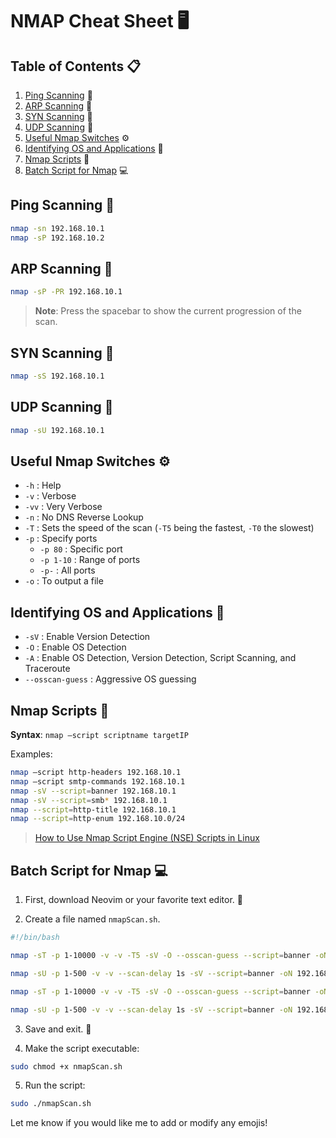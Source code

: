 
# NMAP Cheat Sheet 🖥️

## Table of Contents 📋

1. [Ping Scanning](#ping-scanning) 📡
2. [ARP Scanning](#arp-scanning) 📶
3. [SYN Scanning](#syn-scanning) 👾
4. [UDP Scanning](#udp-scanning) 💾
5. [Useful Nmap Switches](#useful-nmap-switches) ⚙️
6. [Identifying OS and Applications](#identifying-os-and-applications) 🤖
7. [Nmap Scripts](#nmap-scripts) 📜
8. [Batch Script for Nmap](#batch-script-for-nmap) 💻

## Ping Scanning 📡

```bash
nmap -sn 192.168.10.1
nmap -sP 192.168.10.2
```

## ARP Scanning 📶

```bash  
nmap -sP -PR 192.168.10.1
```

> **Note**: Press the spacebar to show the current progression of the scan.

## SYN Scanning 👾

```bash
nmap -sS 192.168.10.1 
```

## UDP Scanning 💾

```bash
nmap -sU 192.168.10.1
```

## Useful Nmap Switches ⚙️

- `-h` : Help  
- `-v` : Verbose
- `-vv` : Very Verbose
- `-n` : No DNS Reverse Lookup
- `-T` : Sets the speed of the scan (`-T5` being the fastest, `-T0` the slowest)
- `-p` : Specify ports
  - `-p 80` : Specific port
  - `-p 1-10` : Range of ports
  - `-p-` : All ports
- `-o` : To output a file

## Identifying OS and Applications 🤖

- `-sV` : Enable Version Detection
- `-O` : Enable OS Detection 
- `-A` : Enable OS Detection, Version Detection, Script Scanning, and Traceroute
- `--osscan-guess` : Aggressive OS guessing

## Nmap Scripts 📜

**Syntax**: `nmap —script scriptname targetIP`

Examples:

```bash
nmap —script http-headers 192.168.10.1
nmap —script smtp-commands 192.168.10.1  
nmap -sV --script=banner 192.168.10.1
nmap -sV --script=smb* 192.168.10.1
nmap --script=http-title 192.168.10.1
nmap --script=http-enum 192.168.10.0/24
```

> [How to Use Nmap Script Engine (NSE) Scripts in Linux](https://www.tecmint.com/use-nmap-script-engine-nse-scripts-in-linux/)

## Batch Script for Nmap 💻

1. First, download Neovim or your favorite text editor. 📝

2. Create a file named `nmapScan.sh`.

```bash
#!/bin/bash

nmap -sT -p 1-10000 -v -v -T5 -sV -O --osscan-guess --script=banner -oN 192.168.10.1TCP.txt 192.168.10.1 

nmap -sU -p 1-500 -v -v --scan-delay 1s -sV --script=banner -oN 192.168.10.1UDP.txt 192.168.10.1

nmap -sT -p 1-10000 -v -v -T5 -sV -O --osscan-guess --script=banner -oN 192.168.10.2TCP.txt 192.168.10.2

nmap -sU -p 1-500 -v -v --scan-delay 1s -sV --script=banner -oN 192.168.10.2UDP.txt 192.168.10.2
```

3. Save and exit. 💾

4. Make the script executable: 

```bash
sudo chmod +x nmapScan.sh
```

5. Run the script:

```bash 
sudo ./nmapScan.sh
```

Let me know if you would like me to add or modify any emojis!
